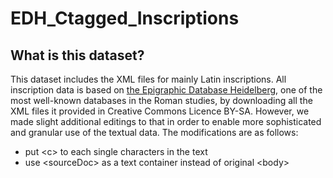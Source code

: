 # EDH_Ctagged_Inscriptions

## What is this dataset?
This dataset includes the XML files for mainly Latin inscriptions. All inscription data is based on [the Epigraphic Database Heidelberg](https://edh.ub.uni-heidelberg.de/), one of the most well-known databases in the Roman studies, by downloading all the XML files it provided in Creative Commons Licence BY-SA. 
However, we made slight additional editings to that in order to enable more sophisticated and granular use of the textual data. The modifications are as follows:

- put \<c\> to each single characters in the text
- use \<sourceDoc\> as a text container instead of original \<body\>